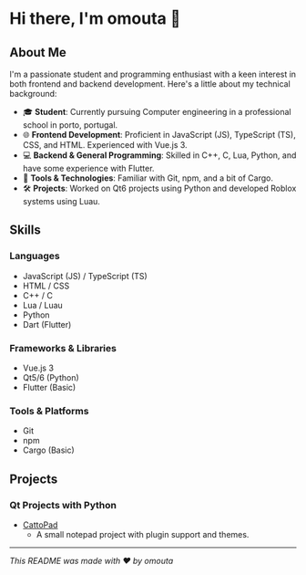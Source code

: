 # Hi there, I'm omouta 👋

## About Me

I'm a passionate student and programming enthusiast with a keen interest in both frontend and backend development. Here's a little about my technical background:

- 🎓 **Student**: Currently pursuing Computer engineering in a professional school in porto, portugal.
- 🌐 **Frontend Development**: Proficient in JavaScript (JS), TypeScript (TS), CSS, and HTML. Experienced with Vue.js 3.
- 💻 **Backend & General Programming**: Skilled in C++, C, Lua, Python, and have some experience with Flutter.
- 🔧 **Tools & Technologies**: Familiar with Git, npm, and a bit of Cargo.
- 🛠 **Projects**: Worked on Qt6 projects using Python and developed Roblox systems using Luau.

## Skills

### Languages
- JavaScript (JS) / TypeScript (TS)
- HTML / CSS
- C++ / C
- Lua / Luau
- Python
- Dart (Flutter)

### Frameworks & Libraries
- Vue.js 3
- Qt5/6 (Python)
- Flutter (Basic)

### Tools & Platforms
- Git
- npm
- Cargo (Basic)

## Projects

### Qt Projects with Python
- [CattoPad](https://github.com/OMouta/CattoPad)
  - A small notepad project with plugin support and themes.

---

*This README was made with ❤️ by omouta*

